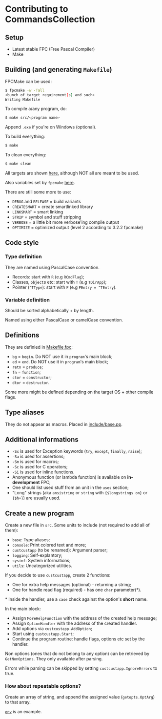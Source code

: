 # Contributing to CommandsCollection

## Setup

* Latest stable FPC (Free Pascal Compiler)
* Make

## Building (and generating `Makefile`)

FPCMake can be used:

```bash
$ fpcmake -w -Tall
<bunch of target requirement(s) and such>
Writing Makefile
```

To compile a/any program, do:

```bash
$ make src/<program name>
```

Append `.exe` if you're on Windows (optional).

To build everything:

```bash
$ make
```

To clean everything:

```bash
$ make clean
```

All targets are shown [here](https://www.freepascal.org/docs-html/prog/progse81.html#x296-312000E.2), although NOT all are meant to be used.

Also variables set by `fpcmake` [here](https://www.freepascal.org/docs-html/prog/progse86.html#x313-329000E.7).

There are still some more to use:

* `DEBUG` and `RELEASE` = build variants
* `CREATESMART` = create smartlinked library
* `LINKSMART` = smart linking
* `STRIP` = symbol and stuff stripping
* `VERBOSE` = a little bit more verbose'ing compile output
* `OPTIMIZE` = optimized output (level 2 according to 3.2.2 fpcmake)

## Code style

### Type definition

They are named using PascalCase convention.

* Records: start with `R` (e.g `RCmdFlag`);
* Classes, `object`s etc: start with `T` (e.g `TDirApp`);
* Pointer (^`TType`): start with `P` (e.g `PEntry = ^TEntry`).

### Variable definition

Should be sorted alphabetically + by length.

Named using either PascalCase or camelCase convention.

## Definitions

They are definied in [Makefile.fpc](Makefile.fpc):

* `bg` = `begin`. Do NOT use it in `program`'s main block;
* `ed` = `end`. Do NOT use it in `program`'s main block;
* `retn` = `produce`;
* `fn` = `function`;
* `ctor` = `constructor`;
* `dtor` = `destructor`.

Some more might be defined depending on the target OS + other compile flags.

## Type aliases

They do not appear as macros. Placed in [include/base.pp](include/base.pp).

## Additional informations

* `-Sx` is used for Exception keywords (`try`, `except`, `finally`, `raise`);
* `-Sa` is used for assertions;
* `-Sm` is used for macros;
* `-Sc` is used for C operators;
* `-Si` is used for inline functions.
* Anonymous function (or lambda function) is available on **in-development** FPC;
* One should list used stuff from an unit in the `uses` section;
* "Long" strings (aka `ansistring` or `string` with `{$longstrings on}` or `{$h+}`) are usually used.

## Create a new program

Create a new file in `src`. Some units to include (not required to add all of them):

* `base`: Type aliases;
* `console`: Print colored text and more;
* `custcustapp` (to be renamed): Argument parser;
* `logging`: Self-explantory;
* `sysinf`: System informations;
* `utils`: Uncategorized utilities.

If you decide to use `custcustapp`, create 2 functions:

* One for extra help messages (optional) - returning a string;
* One for handle read flag (required) - has one `char` parameter(\*).

\* Inside the handler, use a `case` check against the option's **short** name.

In the main block:

* Assign `MoreHelpFunction` with the address of the created help message;
* Assign `OptionHandler` with the address of the created handler.
* Add options via `custcustapp.AddOption`;
* Start using `custcustapp.Start`;
* Continue the program routine: handle flags, options etc set by the handler.

Non options (ones that do not belong to any option) can be retrieved by `GetNonOptions`.
They only available after parsing.

Errors while parsing can be skipped by setting `custcustapp.IgnoreErrors` to true.

### How about repeatable options?

Create an array of string, and append the assigned value (`getopts.OptArg`) to that array.

[`env`](src/env.pp) is an example.
